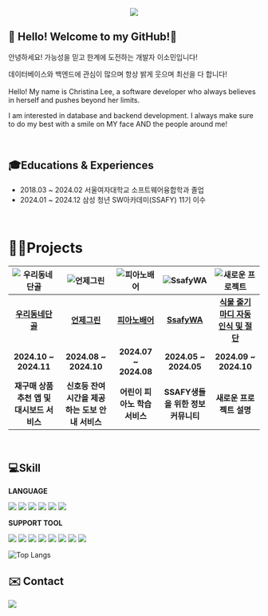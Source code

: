 
<p align='center'>
    <img src="https://capsule-render.vercel.app/api?type=waving&color=87CEEB&height=200&section=header&text=It's%20Christina%20here~!&fontSize=50&fontColor=FFFFFF&animation=fadeIn&fontAlignY=35&desc=💙%20🍀&descAlignY=55&descAlign=50"/>
</p>


## 👋 Hello! Welcome to my GitHub!💙
안녕하세요! 가능성을 믿고 한계에 도전하는 개발자 이소민입니다!  

데이터베이스와 백엔드에 관심이 많으며 항상 밝게 웃으며 최선을 다 합니다!  
</br>
Hello! My name is Christina Lee, a software developer who always believes in herself and pushes beyond her limits.  

I am interested in database and backend development.
I always make sure to do my best with a smile on MY face AND the people around me!

</br>  

## 🎓Educations & Experiences
- 2018.03 ~ 2024.02 서울여자대학교 소프트웨어융합학과 졸업
- 2024.01 ~ 2024.12 삼성 청년 SW아카데미(SSAFY) 11기 이수
 </br>


# 👨‍💻Projects

| ![우리동네단골](https://via.placeholder.com/150 "우리동네단골") | ![언제그린](https://via.placeholder.com/150 "언제그린") | ![피아노배어](https://via.placeholder.com/150 "피아노배어") | ![SsafyWA](https://via.placeholder.com/150 "SsafyWA") | ![새로운 프로젝트](https://via.placeholder.com/150 "새로운 프로젝트") |
|:-------------------------------------------------------------:|:---------------------------------------------------:|:---------------------------------------------------:|:---------------------------------------------------:|:---------------------------------------------------:|
| **[우리동네단골](https://github.com/oodongdan/ODD)**          | **[언제그린](https://github.com/readygreen/readygreen)** | **[피아노배어](#)**                                 | **[SsafyWA](#)**                                   | **[식물 줄기 마디 자동 인식 및 절단](#)**                          |
| **2024.10 ~ 2024.11**                                         | **2024.08 ~ 2024.10**                              | **2024.07 ~ 2024.08**                              | **2024.05 ~ 2024.05**                              | **2024.09 ~ 2024.10**                              |
| **재구매 상품 추천 앱 및 대시보드 서비스**                   | **신호등 잔여시간을 제공하는 도보 안내 서비스**      | **어린이 피아노 학습 서비스**                      | **SSAFY생들을 위한 정보 커뮤니티**                 | **새로운 프로젝트 설명**                          |

</br>  


##  💻Skill
**LANGUAGE**

<img src="https://img.shields.io/badge/python-3776AB?style=for-the-badge&logo=python&logoColor=white"> <img src="https://img.shields.io/badge/javascript-F7DF1E?style=for-the-badge&logo=javascript&logoColor=black"> <img src="https://img.shields.io/badge/flutter-02569B?style=for-the-badge&logo=flutter&logoColor=white"> <img src="https://img.shields.io/badge/dart-0175C2?style=for-the-badge&logo=dart&logoColor=white"> <img src="https://img.shields.io/badge/react-61DAFB?style=for-the-badge&logo=react&logoColor=black"> <img src="https://img.shields.io/badge/vue.js-4FC08D?style=for-the-badge&logo=vue.js&logoColor=white">
  
**SUPPORT TOOL**

<img src="https://img.shields.io/badge/git-F05032?style=for-the-badge&logo=git&logoColor=white"> <img src="https://img.shields.io/badge/postman-FF6C37?style=for-the-badge&logo=postman&logoColor=white"> <img src="https://img.shields.io/badge/jira-0052CC?style=for-the-badge&logo=jira&logoColor=white"> <img src="https://img.shields.io/badge/notion-000000?style=for-the-badge&logo=notion&logoColor=white"> <img src="https://img.shields.io/badge/visual%20studio%20code-007ACC?style=for-the-badge&logo=visual-studio-code&logoColor=white"> <img src="https://img.shields.io/badge/jupyter-F37626?style=for-the-badge&logo=jupyter&logoColor=white"> <img src="https://img.shields.io/badge/mattermost-0058CC?style=for-the-badge&logo=mattermost&logoColor=white"> <img src="https://img.shields.io/badge/swagger-85EA2D?style=for-the-badge&logo=swagger&logoColor=white">

![Top Langs](https://github-readme-stats.vercel.app/api/top-langs/?username=sommnee&layout=compact&bg_color=31,f7cac9,92a8d1&title_color=fff&text_color=fff)

## ✉️ Contact 
<div style="display:flex; flex-direction:row;">
      <a href="mailto:plumlee9288@gmail.com">
        <img src="https://img.shields.io/badge/Gmail-EA4335?style=flat-square&logo=Gmail&logoColor=white"> 
    </a>
</div>
